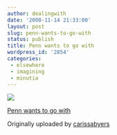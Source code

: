 ```yaml
---
author: dealingwith
date: '2008-11-14 21:33:00'
layout: post
slug: penn-wants-to-go-with
status: publish
title: Penn wants to go with
wordpress_id: '2854'
categories:
 - elsewhere
 - imagining
 - minutia
---
```


[![][1]][2]

[Penn wants to go with][3]

Originally uploaded by [carissabyers][4]


   [1]: http://farm4.static.flickr.com/3190/3029854079_86c7a8c91a_m.jpg

   [2]: http://www.flickr.com/photos/carissabyers/3029854079/ (photo sharing)

   [3]: http://www.flickr.com/photos/carissabyers/3029854079/

   [4]: http://www.flickr.com/people/carissabyers/


